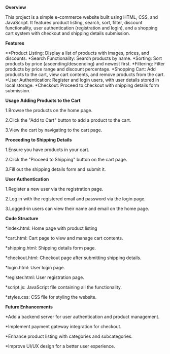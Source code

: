 **Overview**

This project is a simple e-commerce website built using HTML, CSS, and JavaScript. It features product listing, search, sort, filter, discount functionality, user authentication (registration and login), and a shopping cart system with checkout and shipping details submission.

**Features**

**Product Listing: Display a list of products with images, prices, and discounts.
*Search Functionality: Search products by name.
*Sorting: Sort products by price (ascending/descending) and newest first.
*Filtering: Filter products by price range and discount percentage.
*Shopping Cart: Add products to the cart, view cart contents, and remove products from the cart.
*User Authentication: Register and login users, with user details stored in local storage.
*Checkout: Proceed to checkout with shipping details form submission.

**Usage**
**Adding Products to the Cart**

1.Browse the products on the home page.

2.Click the "Add to Cart" button to add a product to the cart.

3.View the cart by navigating to the cart page.

**Proceeding to Shipping Details**

1.Ensure you have products in your cart.

2.Click the "Proceed to Shipping" button on the cart page.

3.Fill out the shipping details form and submit it.

**User Authentication**

1.Register a new user via the registration page.

2.Log in with the registered email and password via the login page.

3.Logged-in users can view their name and email on the home page.

**Code Structure** 

*index.html: Home page with product listing

*cart.html: Cart page to view and manage cart contents.

*shipping.html: Shipping details form page.

*checkout.html: Checkout page after submitting shipping details.

*login.html: User login page.

*register.html: User registration page.

*script.js: JavaScript file containing all the functionality.

*styles.css: CSS file for styling the website.

**Future Enhancements**

*Add a backend server for user authentication and product management.

*Implement payment gateway integration for checkout.

*Enhance product listing with categories and subcategories.

*Improve UI/UX design for a better user experience.
